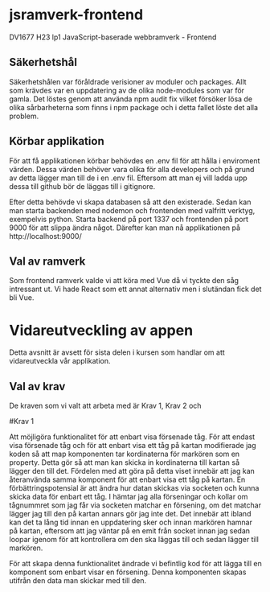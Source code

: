 # jsramverk-frontend
DV1677 H23 lp1 JavaScript-baserade webbramverk - Frontend

## Säkerhetshål

Säkerhetshålen var föråldrade verisioner av moduler och packages. Allt som krävdes var en uppdatering av de olika node-modules som var för gamla. Det löstes genom att använda npm audit fix vilket försöker lösa de olika sårbarheterna som finns i npm package och i detta fallet löste det alla problem.

## Körbar applikation

För att få applikationen körbar behövdes en .env fil för att hålla i enviroment värden. Dessa värden behöver vara olika för alla developers och på grund av detta lägger man till de i en .env fil. Eftersom att man ej vill ladda upp dessa till github bör de läggas till i gitignore.

Efter detta behövde vi skapa databasen så att den existerade. Sedan kan man starta backenden med nodemon och frontenden med valfritt verktyg, exempelvis python. Starta backend på port 1337 och frontenden på port 9000 för att slippa ändra något. Därefter kan man nå applikationen på http://localhost:9000/

## Val av ramverk

Som frontend ramverk valde vi att köra med Vue då vi tyckte den såg intressant ut. Vi hade React som ett annat alternativ men i slutändan fick det bli Vue.

# Vidareutveckling av appen

Detta avsnitt är avsett för sista delen i kursen som handlar om att vidareutveckla vår applikation.

## Val av krav

De kraven som vi valt att arbeta med är Krav 1, Krav 2 och 

#Krav 1

Att möjligöra funktionalitet för att enbart visa försenade tåg. För att endast visa försenade tåg och för att enbart visa ett tåg på kartan modifierade jag koden så att map komponenten tar kordinaterna för markören som en property. Detta gör så att man kan skicka in kordinaterna till kartan så lägger den till det. Fördelen med att göra på detta viset innebär att jag kan återanvända samma komponent för att enbart visa ett tåg på kartan. En förbättringspotensial är att ändra hur datan skickas via socketen och kunna skicka data för enbart ett tåg. I hämtar jag alla förseningar och kollar om tågnummret som jag får via socketen matchar en försening, om det matchar lägger jag till den på kartan annars gör jag inte det. Det innebär att ibland kan det ta lång tid innan en uppdatering sker och innan markören hamnar på kartan, eftersom att jag väntar på en emit från socket innan jag sedan loopar igenom för att kontrollera om den ska läggas till och sedan lägger till markören.

För att skapa denna funktionalitet ändrade vi befintlig kod för att lägga till en komponent som enbart visar en försening. Denna komponenten skapas utifrån den data man skickar med till den. 
